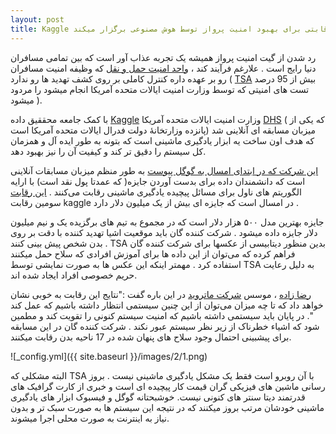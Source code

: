 ```yaml
---
layout: post
title: Kaggle رقابتی برای بهبود امنیت پرواز توسط هوش مصنوعی برگزار میکند 
---
```

 رد شدن از گیت امنیت پرواز همیشه یک تجربه عذاب آور است که بین تمامی مسافران دنیا رایج است . علارغم فرآیند کند ، [واحد امنیت حمل و نقل](https://en.wikipedia.org/wiki/Transportation_Security_Administration) که وظیفه امنیت مسافران رو بر عهده داره کنترل کاملی بر روی کشف تهدید ها رو ندارد ( [TSA]( http://www.huffingtonpost.com/2015/06/01/tsa-fails-95-percent-tests-homeland-security_n_7485558.html) بیش از 95 درصد تست های امنیتی که توسط وزارت امنیت ایالات متحده آمریکا انجام میشود را مردود میشود ).
 
 
 با کمک جامعه محققیق داده [Kaggle](https://www.kaggle.com/) وزارت امنیت ایالات متحده آمریکا   [DHS]( https://en.wikipedia.org/wiki/United_States_Department_of_Homeland_Security) (  که یکی از پانزده وزارتخانهٔ دولت فدرال ایالات متحده آمریکا است) میزبان مسابقه ای آنلاینی شد که هدف اون ساخت یه ابزار یادگیری ماشینی است که بتونه به طور ایده آل و همزمان کل سیستم را دقیق تر کند و کیفیت آن را نیز بهبود دهد.


[این شرکت که در ابتدای امسال به گوگل پیوست](https://venturebeat.com/2017/03/15/what-the-kaggle-acquisition-by-google-means-for-crowdsourcing/ ) به طور منظم میزبان مسابقات آنلاینی است که دانشمندان داده برای بدست آوردن جایزه( که عمدتا پول نقد است) با ارایه الگوریتم های ناول برای مسائل پیچیده یادگیری ماشینی رقابت می‌کنند . 
[این رقابت](https://www.kaggle.com/c/passenger-screening-algorithm-challenge#description ) سومین رقابت kaggle  در امسال است که جایزه ای بیش از یک میلیون دلار دارد .

جایزه بهترین مدل ۵۰۰ هزار دلار است که در مجموع به تیم های برگزیده یک و نیم میلیون دلار جایزه داده میشود . شرکت کننده گان باید موقعیت اشیا تهدید کننده با دقت بر روی بدن شخص پیش بینی کنند .
TSA  بدین منظور دیتابیسی از عکسها برای شرکت کننده گان فراهم کرده که می‌توان از این داده ها برای آموزش افرادی که سلاح حمل میکنند استفاده کرد . مهمتر اینکه این عکس ها به صورت نمایشی توسط TSA به دلیل رعایت حریم خصوصی افراد ایجاد شده اند.

[رضا زاده](https://en.wikipedia.org/wiki/Reza_Zadeh) ، موسس [شرکت ماتروید](https://www.matroid.com/) در این باره گفت :"نتایج این رقابت به خوبی نشان خواهد داد که تا چه میزان می‌توان از این چنین سیستمی انتظار داشته باشیم که عمل کند ".  در پایان باید سیستمی داشته باشیم که امنیت سیستم کنونی را تقویت کند و مطمین شود که اشیاء خطرناک از زیر نظر سیستم عبور نکند . شرکت کننده گان در این مسابقه برای پیشبینی احتمال وجود سلاح های پنهان شده در 17 ناحیه بدن رقابت میکنند.

![_config.yml]({{ site.baseurl }}/images/2/1.png)

البته مشکلی که TSA با آن روبرو است فقط یک مشکل یادگیری ماشینی نیست . بروز رسانی ماشین های فیزیکی گران قیمت کار پیچیده ای است و خبری از کارت گرافیک های قدرتمند دیتا سنتر های کنونی نیست. خوشبحتانه گوگل و فیسبوک ابزار های یادگیری ماشینی خودشان مرتب بروز میکنند که در نتیجه این سیستم ها به صورت سبک تر و بدون نیاز به اینترنت به صورت محلی اجرا میشوند.
